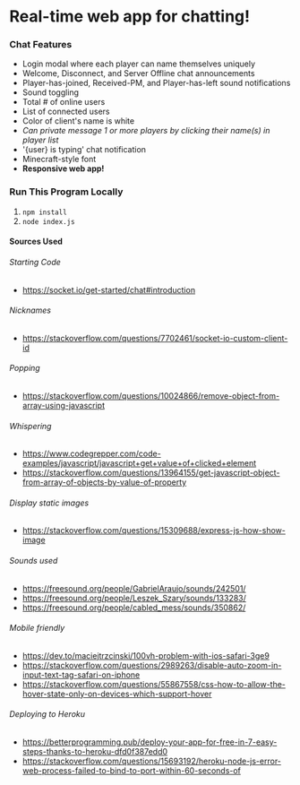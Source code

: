 # Real-time web app for chatting!

### Chat Features
  * Login modal where each player can name themselves uniquely
  * Welcome, Disconnect, and Server Offline chat announcements
  * Player-has-joined, Received-PM, and Player-has-left sound notifications
  * Sound toggling
  * Total # of online users
  * List of connected users
  * Color of client's name is white
  * *Can private message 1 or more players by clicking their name(s) in player list*
  * '{user} is typing' chat notification
  * Minecraft-style font
  * **Responsive web app!**

### Run This Program Locally
1. `npm install`
2. `node index.js`

#### Sources Used
###### Starting Code
  * https://socket.io/get-started/chat#introduction
###### Nicknames
  * https://stackoverflow.com/questions/7702461/socket-io-custom-client-id
###### Popping
  * https://stackoverflow.com/questions/10024866/remove-object-from-array-using-javascript
###### Whispering
  * https://www.codegrepper.com/code-examples/javascript/javascript+get+value+of+clicked+element
  * https://stackoverflow.com/questions/13964155/get-javascript-object-from-array-of-objects-by-value-of-property
###### Display static images
  * https://stackoverflow.com/questions/15309688/express-js-how-show-image
###### Sounds used
  * https://freesound.org/people/GabrielAraujo/sounds/242501/
  * https://freesound.org/people/Leszek_Szary/sounds/133283/
  * https://freesound.org/people/cabled_mess/sounds/350862/
###### Mobile friendly
  * https://dev.to/maciejtrzcinski/100vh-problem-with-ios-safari-3ge9
  * https://stackoverflow.com/questions/2989263/disable-auto-zoom-in-input-text-tag-safari-on-iphone
  * https://stackoverflow.com/questions/55867558/css-how-to-allow-the-hover-state-only-on-devices-which-support-hover
###### Deploying to Heroku
  * https://betterprogramming.pub/deploy-your-app-for-free-in-7-easy-steps-thanks-to-heroku-dfd0f387edd0
  * https://stackoverflow.com/questions/15693192/heroku-node-js-error-web-process-failed-to-bind-to-port-within-60-seconds-of